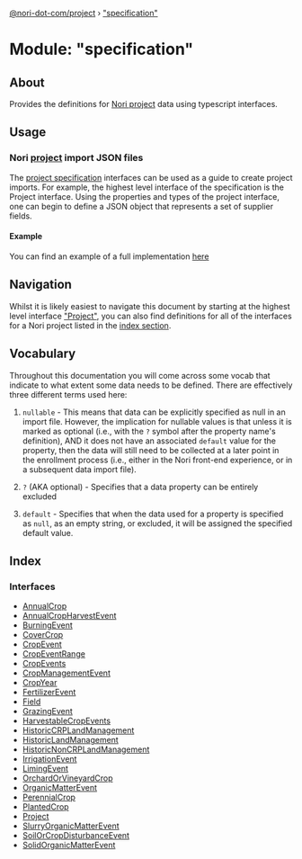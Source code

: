 [@nori-dot-com/project](../README.md) › ["specification"](_specification_.md)

# Module: "specification"

## About

Provides the definitions for [Nori project](../interfaces/_specification_.project.md) data using typescript interfaces.

## Usage

### Nori [project](../interfaces/_specification_.project.md) import JSON files

The [project specification](../interfaces/_specification_.project.md) interfaces can be used as a guide to create project imports.
For example, the highest level interface of the specification is the Project interface. Using the properties and types of the project interface, one can begin to define a JSON object that represents a set of supplier fields.

#### Example

You can find an example of a full implementation [here](../../src/example/example.json)

## Navigation

Whilst it is likely easiest to navigate this document by starting at the highest level interface ["Project"](../interfaces/_specification_.project.md), you can also find definitions for all of the interfaces for a Nori project listed in the [index section](#index).

## Vocabulary

Throughout this documentation you will come across some vocab that indicate to what extent some data needs to be defined. There are effectively three different terms used here:

1. `nullable` - This means that data can be explicitly specified as null in an import file. However, the implication for nullable values is that unless it is marked as optional (i.e., with the `?` symbol after the property name's definition), AND it does not have an associated `default` value for the property, then the data will still need to be collected at a later point in the enrollment process (i.e., either in the Nori front-end experience, or in a subsequent data import file).

2. `?` (AKA optional) - Specifies that a data property can be entirely excluded

3. `default` - Specifies that when the data used for a property is specified as `null`, as an empty string, or excluded, it will be assigned the specified default value.

## Index

### Interfaces

* [AnnualCrop](../interfaces/_specification_.annualcrop.md)
* [AnnualCropHarvestEvent](../interfaces/_specification_.annualcropharvestevent.md)
* [BurningEvent](../interfaces/_specification_.burningevent.md)
* [CoverCrop](../interfaces/_specification_.covercrop.md)
* [CropEvent](../interfaces/_specification_.cropevent.md)
* [CropEventRange](../interfaces/_specification_.cropeventrange.md)
* [CropEvents](../interfaces/_specification_.cropevents.md)
* [CropManagementEvent](../interfaces/_specification_.cropmanagementevent.md)
* [CropYear](../interfaces/_specification_.cropyear.md)
* [FertilizerEvent](../interfaces/_specification_.fertilizerevent.md)
* [Field](../interfaces/_specification_.field.md)
* [GrazingEvent](../interfaces/_specification_.grazingevent.md)
* [HarvestableCropEvents](../interfaces/_specification_.harvestablecropevents.md)
* [HistoricCRPLandManagement](../interfaces/_specification_.historiccrplandmanagement.md)
* [HistoricLandManagement](../interfaces/_specification_.historiclandmanagement.md)
* [HistoricNonCRPLandManagement](../interfaces/_specification_.historicnoncrplandmanagement.md)
* [IrrigationEvent](../interfaces/_specification_.irrigationevent.md)
* [LimingEvent](../interfaces/_specification_.limingevent.md)
* [OrchardOrVineyardCrop](../interfaces/_specification_.orchardorvineyardcrop.md)
* [OrganicMatterEvent](../interfaces/_specification_.organicmatterevent.md)
* [PerennialCrop](../interfaces/_specification_.perennialcrop.md)
* [PlantedCrop](../interfaces/_specification_.plantedcrop.md)
* [Project](../interfaces/_specification_.project.md)
* [SlurryOrganicMatterEvent](../interfaces/_specification_.slurryorganicmatterevent.md)
* [SoilOrCropDisturbanceEvent](../interfaces/_specification_.soilorcropdisturbanceevent.md)
* [SolidOrganicMatterEvent](../interfaces/_specification_.solidorganicmatterevent.md)
